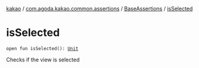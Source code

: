 [kakao](../../index.md) / [com.agoda.kakao.common.assertions](../index.md) / [BaseAssertions](index.md) / [isSelected](./is-selected.md)

# isSelected

`open fun isSelected(): `[`Unit`](https://kotlinlang.org/api/latest/jvm/stdlib/kotlin/-unit/index.html)

Checks if the view is selected

